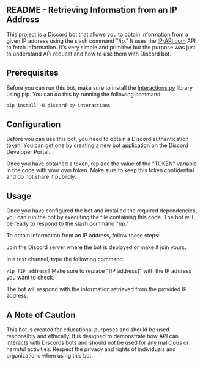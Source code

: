 ## README - Retrieving Information from an IP Address

This project is a Discord bot that allows you to obtain information from a given IP address using the slash command "/ip." It uses the [IP-API.com](IP-API.com) API to fetch information.
It's very simple and primitive but the purpose was just to understand API request and how to use them with Discord bot.

## Prerequisites

Before you can run this bot, make sure to install the [Interactions.py](https://github.com/interactions-py) library using pip. You can do this by running the following command:

```markdown
pip install -U discord-py-interactions
```


## Configuration
Before you can use this bot, you need to obtain a Discord authentication token. You can get one by creating a new bot application on the Discord Developer Portal.

Once you have obtained a token, replace the value of the "TOKEN" variable in the code with your own token. Make sure to keep this token confidential and do not share it publicly.

## Usage
Once you have configured the bot and installed the required dependencies, you can run the bot by executing the file containing this code. The bot will be ready to respond to the slash command "/ip."

To obtain information from an IP address, follow these steps:

Join the Discord server where the bot is deployed or make it join yours.

In a text channel, type the following command:

```/ip [IP address]```
Make sure to replace "[IP address]" with the IP address you want to check.

The bot will respond with the information retrieved from the provided IP address.

## A Note of Caution

This bot is created for educational purposes and should be used responsibly and ethically. It is designed to demonstrate how API can interacts with Discords bots and should not be used for any malicious or harmful activities. Respect the privacy and rights of individuals and organizations when using this bot.

